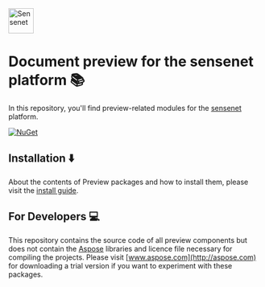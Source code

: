 <img src="https://avatars0.githubusercontent.com/u/4069121?s=200&v=4" height="50px" alt="Sensenet">

# Document preview for the sensenet platform :books:
In this repository, you'll find preview-related modules for the [sensenet](https://github.com/SenseNet/sensenet) platform.

[![NuGet](https://img.shields.io/badge/nuget-v7.1.0-orange)](https://www.nuget.org/packages/SenseNet.Preview)

## Installation  :arrow_down: 
About the contents of Preview packages and how to install them, please visit the [install guide](/docs/install-preview-from-nuget.md).

## For Developers :computer: 
This repository contains the source code of all preview components but does not contain the [Aspose](http://aspose.com) libraries and licence file necessary for compiling the projects. Please visit [www.aspose.com](http://aspose.com) for downloading a trial version if you want to experiment with these packages.